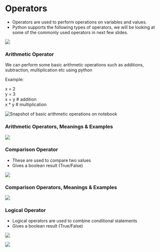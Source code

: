 # Operators

* Operators are used to perform operations on variables and values.
* Python supports the following types of operators, we will be looking at some of the commonly used operators in next few slides.

![](https://lh3.googleusercontent.com/HyECZqt9X_5b-h4WiNVOfhuaqnO5TzOCQlM8h6AOvXq3X-l3gs7P6LkMIiuicbXcJ0zDyVuCb432pGIDLxFVaHVV97MKcTrbVcLEAT0Arq-_oLo2lTKMIHjzWuvXhC082XPWiXGhrQw=s0)

### Arithmetic Operator

We can perform some basic arithmetic operations such as additions, subtraction, multiplication etc using python

Example:  
  
x = 2  
y = 3  
x +  y \# addition  
x \* y  \# multiplication

![Snapshot of basic arithmetic operations on notebook](https://lh3.googleusercontent.com/QWHoK5kgB1ss98BZOaK5XPzfGabzVF9J21LrGI4CPFubwQbPtWAD2z5_iGTuzzeRVAZARO3nvPibzF7jvjlSq0A2DLp-dLHM94cQikUM0HjoMHOp169PSDORtWTXH-rRBqFy-zrsVP0=s0)

### Arithmetic Operators, Meanings & Examples

![](https://lh3.googleusercontent.com/ZnGvhgX0Ma_69eRakVLzm30i1jN8Z4cy0hDGpe0WoR6GeS2AZ5vm4e_d0Roja4pB6bT8xh9RTA-IMKOGkarnyacE9mkLPylvBgvu0XmnLOFu9vCVR9AmxLbPlhsCgo5ZN00-gfyJPQw=s0)

### Comparison Operator

* These are used to compare two values
* Gives a boolean result \(True/False\)

![](https://lh3.googleusercontent.com/Y16n7eIHMLYjKD50CQfTGUpvaqA06oC-ciqVxtYmBsjXEeKP9ePNIirR1bERrQA3199Mszx7cZIEsaVM_uhiJTnLqHgYvuYa4SUqE6HrqBSCm-mx4bnjyp0W8VZEeerArQwmS-bialo=s0)

### **Comparison Operators, Meanings & Examples**

![](https://lh3.googleusercontent.com/J3EKqc9EHP7RiGkq-akbIIGOdvEfIzLw6-o-WNUqqJj4pQJzlcDg4sVyavLmRmU7xuLGPINYAGicET3XgcRg-5kT_xRU8MkZB_nZuhswsDxRdADDRlFP8tXtMVVVvZCxyaIfWiugDD0=s0)

### **Logical Operator**

* Logical operators are used to combine conditional statements
* Gives a boolean result \(True/False\)

![](https://lh6.googleusercontent.com/79Kc6YKQb6DE2ttbK6UEc6S2SFjM1wXGjjhFbwtaDzSMIPiRsOuwXCNvN1LdFsGIHDuwZYlgL6nxmFaEISes7FKhoJrObgq4u9cRHN5WGLkXc_iMrjodf6FtP7DeDSvftepBraLC2Mc=s0)



![](https://lh5.googleusercontent.com/dSO0iYrS2jpnz_Q8379WAzx-9vHYLnU9OyV12gvyf6cOXtUyaASMdI55bMRNXQiMIm_B1uoUqUZloL5S0dTjhlV797loZnEJYKW4n1vUiuMNVq_1aOosZUSl1WZgQozXZGZtDNvn6qg=s0)



